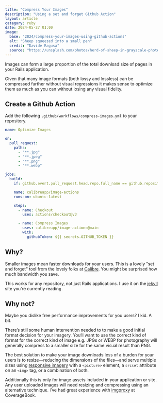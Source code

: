 ```yaml
---
title: "Compress Your Images"
description: "Using a set and forget Github Action"
layout: article
category: ruby
date: 2024-05-27 01:00
image:
  base: "2024/compress-your-images-using-github-actions"
  alt: "Sheep squeezed into a small pen"
  credit: "Davide Ragusa"
  source: "https://unsplash.com/photos/herd-of-sheep-in-grayscale-photo-cDwZ40Lj9eo"
---
```


Images can form a large proportion of the total download size of pages in your Rails application.

Given that many image formats (both lossy and lossless) can be compressed further without visual regressions it makes sense to optimize them as much as you can without losing any visual fidelity.

## Create a Github Action

Add the following `.github/workflows/compress-images.yml` to your repository.

```yml
name: Optimize Images

on:
  pull_request:
    paths:
      - "**.jpg"
      - "**.jpeg"
      - "**.png"
      - "**.webp"

jobs:
  build:
    if: github.event.pull_request.head.repo.full_name == github.repository

    name: calibreapp/image-actions
    runs-on: ubuntu-latest

    steps:
      - name: Checkout
        uses: actions/checkout@v3

      - name: Compress Images
        uses: calibreapp/image-actions@main
        with:
          githubToken: ${{ secrets.GITHUB_TOKEN }}
```

## Why?

Smaller images mean faster downloads for your users. This is a lovely "set and forget" tool from the lovely folks at [Calibre](https://calibreapp.com). You might be surprised how much bandwidth you save.

This works for any repository, not just Rails applications. I use it on the [jekyll](https://jekyllrb.com) site you’re currently reading.

## Why not?

Maybe you dislike free performance improvements for you users? I kid. A bit.

There’s still some human intervention needed to to make a good initial format decision for your imagery. You‘ll want to use the correct kind of format for the correct kind of image e.g. JPGs or WEBP for photography will generally compress to a smaller size for the same visual result than PNG.

The best solution to make your image downloads less of a burden for your users is to resize—reducing the dimensions of the files—and serve multiple sizes using [responsive imagery](https://developer.mozilla.org/en-US/docs/Learn/HTML/Multimedia_and_embedding/Responsive_images) with a `<picture>` element, a `srcset` attribute on an `<img>` tag, or a combination of both.

Additionally this is only for image assets included in your application or site. Any user uploaded images will need resizing and compressing using an alternative technique. I’ve had great experience with [imgproxy](https://imgproxy.net) at CoverageBook.
